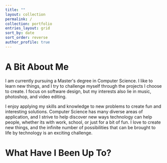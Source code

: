 ```yaml
---
title: ""
layout: collection
permalink: /
collection: portfolio
entries_layout: grid
sort_by: date
sort_order: reverse
author_profile: true
---
```


# A Bit About Me

I am currently pursuing a Master's degree in Computer Science. I like to learn new things, and I try to challenge myself through the projects I choose to create. I focus on software design, but my interests also lie in music, photoshop, and video editing.

I enjoy applying my skills and knowledge to new problems to create fun and interesting solutions. Computer Science has many diverse areas of application, and I strive to help discover new ways technology can help people, whether its with work, school, or just for a bit of fun. I love to create new things, and the infinite number of possibilities that can be brought to life by technology is an exciting challenge.

# What Have I Been Up To? 
